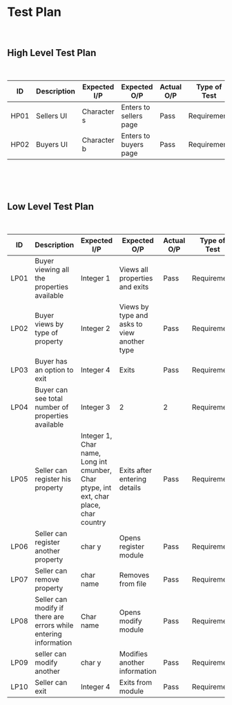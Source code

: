 # Test Plan
<br>

## High Level Test Plan
<br>

| ID | Description | Expected I/P | Expected O/P | Actual O/P | Type of Test |
|----|----------------------|-------------|-------------|-------------|--------------|
|HP01|Sellers UI | Character s| Enters to sellers page| Pass| Requirement |
|HP02| Buyers UI | Character b| Enters to buyers  page| Pass| Requirement|

<br>
<br>
<br>

## Low Level Test Plan
<br>

|ID| Description | Expected I/P | Expected O/P| Actual O/P | Type of Test|
|----|------------------------|---------------|--------------|---------------|---------------|
|LP01| Buyer viewing all the properties available| Integer 1| Views all properties and exits | Pass | Requirement|
|LP02| Buyer views by type of property| Integer 2| Views by type and asks to view another type| Pass| Requirement|
|LP03| Buyer has an option to exit| Integer 4|Exits |Pass| Requirement|
|LP04| Buyer can see total number of properties available| Integer 3|  2| 2| Requirement|
|LP05| Seller can register his property|Integer 1, Char name, Long int cmunber, Char ptype, int ext, char place, char country|Exits after entering details|Pass|Requirement|
|LP06| Seller can register another property|char y| Opens register module|Pass| Requirement|
|LP07|Seller can remove property| char name|Removes from file| Pass |Requirement|
|LP08| Seller can modify if there are errors while entering information| Char name|Opens modify module| Pass| Requirement|
|LP09|seller can modify another |char y|Modifies another information|Pass| Requirement|
|LP10|Seller can exit|Integer 4| Exits from module|Pass|Requirement|
